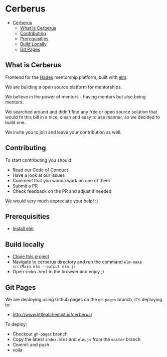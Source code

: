 # Cerberus

- [Cerberus](#cerberus)
	- [What is Cerberus](#what-is-cerberus)
	- [Contributing](#contributing)
	- [Prerequisities](#prerequisities)
	- [Build Locally](#build-locally)
	- [Git Pages](#git-pages)

## What is Cerberus

Frontend for the [Hades](https://github.com/lbighetti/hades/) mentorship platform, built with [elm](http://elm-lang.org/).

We are building a open source platform for mentorships.

We believe in the power of mentors - having mentors but also being mentors.

We searched around and didn't find any free or open source solution that would fit this bill in a nice, clean and easy to use manner, so we decided to build one.

We invite you to join and leave your contribution as well.

## Contributing

To start contributing you should:

* Read our [Code of Conduct](CODE_OF_CONDUCT.md)
* Have a look at our issues
* Comment that you wanna work on one of them
* Submit a PR
* Check feedback on the PR and adjust if needed

We would very much appreciate your help! :)

## Prerequisities

* [Install elm](https://guide.elm-lang.org/install.html)

## Build locally

* [Clone this project](https://github.com/lbighetti/cerberus)
* Navigate to cerberus directory and run the command `elm-make src/Main.elm --output elm.js`
* Open `index.html` in the browser and enjoy ;)

## Git Pages

We are deploying using Github pages on the `gh-pages` branch, it's deploying to:

* http://www.littlealchemist.io/cerberus/

To deploy:

* Checkout `gh-pages` branch
* Copy the latest `index.html` and `elm.js` from the `master` branch
* Commit and push
* voilà
